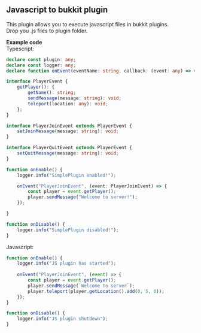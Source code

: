 ## Javascript to bukkit plugin
This plugin allows you to execute javascript files in bukkit plugins.   
Drop you .js files to plugin folder.

**Example code**  
Typescript:
```typescript
declare const plugin: any;
declare const logger: any;
declare function onEvent(eventName: string, callback: (event: any) => void): void;

interface PlayerEvent {
    getPlayer(): {
        getName(): string;
        sendMessage(message: string): void;
        teleport(location: any): void;
    };
}

interface PlayerJoinEvent extends PlayerEvent {
    setJoinMessage(message: string): void;
}

interface PlayerQuitEvent extends PlayerEvent {
    setQuitMessage(message: string): void;
}

function onEnable() {
    logger.info("SimplePlugin enabled!");

    onEvent("PlayerJoinEvent", (event: PlayerJoinEvent) => {
        const player = event.getPlayer();
        player.sendMessage("Welcome to server!");
    });

}

function onDisable() {
    logger.info("SimplePlugin disabled!");
}
```
Javascript:
```javascript
function onEnable() {
    logger.info("JS plugin has started");
    
    onEvent("PlayerJoinEvent", (event) => {
        const player = event.getPlayer();
        player.sendMessage(`Welcome to server`);
        player.teleport(player.getLocation().add(0, 5, 0));
    });
}

function onDisable() {
    logger.info("JS plugin shutdown");
}
```